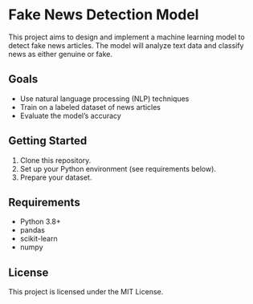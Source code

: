 # Fake News Detection Model

This project aims to design and implement a machine learning model to detect fake news articles. The model will analyze text data and classify news as either genuine or fake.

## Goals
- Use natural language processing (NLP) techniques
- Train on a labeled dataset of news articles
- Evaluate the model’s accuracy

## Getting Started
1. Clone this repository.
2. Set up your Python environment (see requirements below).
3. Prepare your dataset.

## Requirements
- Python 3.8+
- pandas
- scikit-learn
- numpy

## License
This project is licensed under the MIT License.
